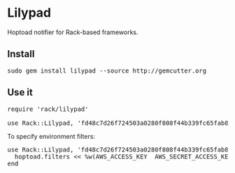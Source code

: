 Lilypad
=======

Hoptoad notifier for Rack-based frameworks.

Install
-------

<pre>
sudo gem install lilypad --source http://gemcutter.org
</pre>

Use it
------

<pre>
require 'rack/lilypad'

use Rack::Lilypad, 'fd48c7d26f724503a0280f808f44b339fc65fab8'
</pre>

To specify environment filters:

<pre>
use Rack::Lilypad, 'fd48c7d26f724503a0280f808f44b339fc65fab8' do |hoptoad|
  hoptoad.filters << %w(AWS_ACCESS_KEY  AWS_SECRET_ACCESS_KEY AWS_ACCOUNT SSH_AUTH_SOCK)
end
</pre>